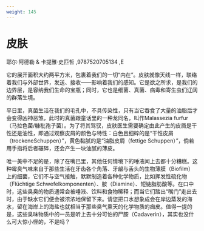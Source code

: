 ```yaml
---
weight: 145
---
```

# 皮肤

耶尔·阿德勒 & 卡提雅·史匹哲 ,9787520705134 ,E

它的展开面积大约两平方米，包裹着我们的一切“内在”。皮肤就像天线一样，联络着我们与外部世界，发送、接收——影响着我们的感知。它是欲之所求，是我们的边界层，是容纳我们生命的宝瓶；同时，它也是细菌、真菌、病毒和寄生虫们辽阔的群落生境。

平日里，真菌生活在我们的毛孔中，不具传染性，只有当它吞食了大量的油脂后才会变得凶神恶煞，此时的真菌跟童话里的一种龙同名，叫作Malassezia furfur（马拉色菌/糠秕孢子菌）。为了将其驾驭，皮肤医生需要确定由此产生的皮屑是干性还是油性，即通过观察皮屑的颜色与特性：白色且细碎的是“干性皮屑（trockeneSchuppen）”，黄色黏腻的是“油脂皮屑（fettige Schuppen）”，倘若用手指将后者碾碎，还会产生一块油腻的薄皮。

唯一美中不足的是，除了在嘴巴里，其他任何情境下的唾液闻上去都十分糟糕。这种霉臭气味来自于那些生活在牙齿各个角落、牙龈与舌头的生物薄膜（Biofilm）上的细菌，它们不与空气接触，默默制造着各种化学物质，比如挥发性硫化物（Flüchtige Schwefelkomponenten）、胺（Diamine）、短链脂肪酸等。在口中时，这些臭臭的物质通常会被唾液、饮料和食物稀释；而当它们踏出“嘴门”走出去时，由于缺水它们便会被浓浓地保留下来。请您把口水想象成会在岸边蒸发的海水，留在海岸上的海盐也就相当于那些臭气熏天的化学物质的痂皮。值得一提的是，这些臭味物质中的一员是听上去十分可怕的尸胺（Cadaverin），其实也没什么可大惊小怪的，不是吗？